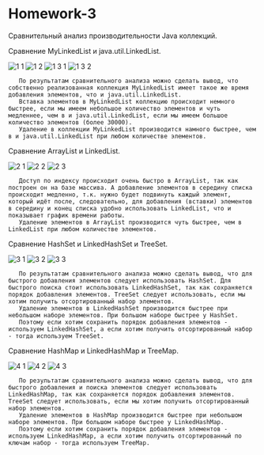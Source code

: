 # Homework-3

Сравнительный анализ производительности Java коллекций.

Сравнение MyLinkedList и java.util.LinkedList.

![1 1](https://user-images.githubusercontent.com/92428972/143219597-c1ee903f-fc2f-4ac8-a626-cf88388eff0d.PNG)
![1 2](https://user-images.githubusercontent.com/92428972/143219752-ffbe5c72-3e35-429f-8513-a5d6740489a6.PNG)
![1 3 1](https://user-images.githubusercontent.com/92428972/143219755-92d9677e-d8d3-4408-9105-00b4a44eaecc.PNG)
![1 3 2](https://user-images.githubusercontent.com/92428972/143219760-57cde09c-cfc1-4f0b-afb2-6491e760e20e.PNG)

       По результатам сравнительного анализа можно сделать вывод, что собственно реализованная коллекция MyLinkedList имеет такое же время добавления элементов, что и java.util.LinkedList. 
       Вставка элементов в MyLinkedList коллекцию происходит немного быстрее, если мы имеем небольшое количество элементов и чуть медленнее, чем в и java.util.LinkedList, если мы имеем большое количество элементов (более 30000).
       Удаление в коллекции MyLinkedList производится намного быстрее, чем в и java.util.LinkedList при любом количестве элементов.
       

Сравнение ArrayList и LinkedList.

![2 1](https://user-images.githubusercontent.com/92428972/143219837-a0d334a2-a4c7-4349-8dc9-2df11a782925.PNG)
![2 2](https://user-images.githubusercontent.com/92428972/143219852-ee2a3b60-d16b-47bd-ba2c-a3ce3ab11970.PNG)
![2 3](https://user-images.githubusercontent.com/92428972/143219856-0e5a92de-5e13-4aea-b78e-68b9700d33a3.PNG)

       Доступ по индексу происходит очень быстро в ArrayList, так как построен он на базе массива. А добавление элементов в середину списка происходит медленно, т.к. нужно будет подвинуть каждый элемент, который идёт после, следовательно, для добавления (вставки) элементов в середину и конец списка удобно использовать LinkedList, что и показывает график времени работы. 
       Удаление элементов в ArrayList производится чуть быстрее, чем в LinkedList при любом количестве элементов. 

Сравнение HashSet и LinkedHashSet и TreeSet.

![3 1](https://user-images.githubusercontent.com/92428972/143219893-a45900fc-ab85-4339-bc29-90f55d9a7d9c.PNG)
![3 2](https://user-images.githubusercontent.com/92428972/143219896-62109f96-b486-49da-bc5d-f6211c982c62.PNG)
![3 3](https://user-images.githubusercontent.com/92428972/143219902-79099616-aeba-4212-82a4-89b0738e34de.PNG)


       По результатам сравнительного анализа можно сделать вывод, что для быстрого добавления элементов следует использовать HashSet. Для быстрого поиска стоит использовать LinkedHashSet, так как сохраняется порядок добавления элементов. TreeSet следует использовать, если мы хотим получить отсортированный набор элементов. 
       Удаление элементов в LinkedHashSet производится быстрее при небольшом наборе элементов. При большом наборе быстрее у HashSet.
       Поэтому если хотим сохранить порядок добавления элементов - используем LinkedHashSet, а если хотим получить отсортированный набор - тогда используем TreeSet.


Сравнение HashMap и LinkedHashMap и TreeMap.

![4 1](https://user-images.githubusercontent.com/92428972/143219917-4d1b95ba-d8d2-424b-a2e7-9869848616d3.PNG)
![4 2](https://user-images.githubusercontent.com/92428972/143219921-97c7157e-19f0-432a-a405-706f4d3ed86b.PNG)
![4 3](https://user-images.githubusercontent.com/92428972/143219924-b7db3ae7-784e-4ba5-be6c-7b7292f17b92.PNG)

 
       По результатам сравнительного анализа можно сделать вывод, что для быстрого добавления и поиска элементов следует использовать LinkedHashMap, так как сохраняется порядок добавления элементов. TreeSet следует использовать, если мы хотим получить отсортированный набор элементов. 
       Удаление элементов в HashMap производится быстрее при небольшом наборе элементов. При большом наборе быстрее у LinkedHashMap.
       Поэтому если хотим сохранить порядок добавления элементов - используем LinkedHashMap, а если хотим получить отсортированный по ключам набор - тогда используем TreeMap.


      

